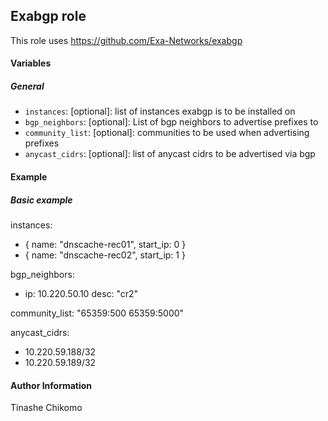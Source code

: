 ## Exabgp role

This role uses https://github.com/Exa-Networks/exabgp

#### Variables

##### General

* `instances`: [optional]: list of instances exabgp is to be installed on
* `bgp_neighbors`: [optional]: List of bgp neighbors to advertise prefixes to
* `community_list`: [optional]: communities to be used when advertising prefixes
* `anycast_cidrs`: [optional]: list of anycast cidrs to be advertised via bgp

#### Example

##### Basic example

instances:
  - { name: "dnscache-rec01", start_ip: 0 }
  - { name: "dnscache-rec02", start_ip: 1 }
  
bgp_neighbors:
  - ip: 10.220.50.10
    desc: "cr2"
    
community_list: "65359:500 65359:5000"

anycast_cidrs:
  - 10.220.59.188/32
  - 10.220.59.189/32

#### Author Information

Tinashe Chikomo
